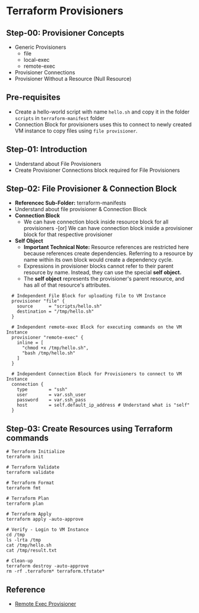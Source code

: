 # Terraform Provisioners

## Step-00: Provisioner Concepts
- Generic Provisioners
  - file
  - local-exec
  - remote-exec
- Provisioner Connections
- Provisioner Without a Resource  (Null Resource)

## Pre-requisites
- Create a hello-world script with name `hello.sh` and copy it in the folder `scripts` in `terraform-manifest` folder
- Connection Block for provisioners uses this to connect to newly created VM instance to copy files using `file provisioner`.

## Step-01: Introduction
- Understand about File Provisioners
- Create Provisioner Connections block required for File Provisioners

## Step-02: File Provisioner & Connection Block
- **Referencec Sub-Folder:** terraform-manifests
- Understand about file provisioner & Connection Block
- **Connection Block**
  - We can have connection block inside resource block for all provisioners 
  -[or] We can have connection block inside a provisioner block for that respective provisioner
- **Self Object**
  - **Important Technical Note:** Resource references are restricted here because references create dependencies. Referring to a resource by name within its own block would create a dependency cycle.
  - Expressions in provisioner blocks cannot refer to their parent resource by name. Instead, they can use the special **self object.**
  - The **self object** represents the provisioner's parent resource, and has all of that resource's attributes. 

```t
  # Independent File Block for uploading file to VM Instance
  provisioner "file" {
    source      = "scripts/hello.sh"
    destination = "/tmp/hello.sh"
  }

  # Independent remote-exec Block for executing commands on the VM Instance
  provisioner "remote-exec" {
    inline = [
      "chmod +x /tmp/hello.sh",
      "bash /tmp/hello.sh"
    ]
  }

  # Independent Connection Block for Provisioners to connect to VM Instance
  connection {
    type        = "ssh"
    user        = var.ssh_user
    password    = var.ssh_pass
    host        = self.default_ip_address # Understand what is "self"
  }
```

## Step-03: Create Resources using Terraform commands

```t
# Terraform Initialize
terraform init

# Terraform Validate
terraform validate

# Terraform Format
terraform fmt

# Terraform Plan
terraform plan

# Terraform Apply
terraform apply -auto-approve

# Verify - Login to VM Instance
cd /tmp
ls -lrta /tmp
cat /tmp/hello.sh
cat /tmp/result.txt

# Clean-up
terraform destroy -auto-approve
rm -rf .terraform* terraform.tfstate*
```

## Reference
- [Remote Exec Provisioner](https://developer.hashicorp.com/terraform/language/resources/provisioners/remote-exec)